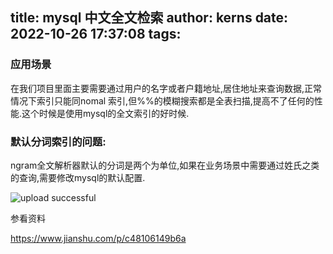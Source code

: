 title: mysql 中文全文检索
author: kerns
date: 2022-10-26 17:37:08
tags:
---


### 应用场景

在我们项目里面主要需要通过用户的名字或者户籍地址,居住地址来查询数据,正常情况下索引只能同nomal 索引,但%%的模糊搜索都是全表扫描,提高不了任何的性能.这个时候是使用mysql的全文索引的好时候.



### 默认分词索引的问题:

ngram全文解析器默认的分词是两个为单位,如果在业务场景中需要通过姓氏之类的查询,需要修改mysql的默认配置.

![upload successful](/images/pasted-17.png)

参看资料

https://www.jianshu.com/p/c48106149b6a